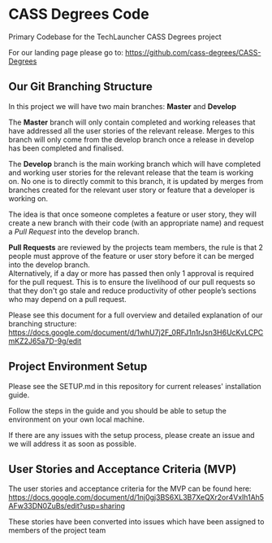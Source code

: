 # CASS Degrees Code
Primary Codebase for the TechLauncher CASS Degrees project

For our landing page please go to: https://github.com/cass-degrees/CASS-Degrees

## Our Git Branching Structure
In this project we will have two main branches: **Master** and **Develop**

The **Master** branch will only contain completed and working releases that have addressed all the user stories of the relevant release. 
Merges to this branch will only come from the develop branch once a release in develop has been completed and finalised.

The **Develop** branch is the main working branch which will have completed and working user stories for the relevant release that the team is working on.
No one is to directly commit to this branch, it is updated by merges from branches created for the relevant user story or feature that a developer is working on.

The idea is that once someone completes a feature or user story, they will create a new branch with their code (with an appropriate name) and request a *Pull Request* into
the develop branch.

**Pull Requests** are reviewed by the projects team members, the rule is that 2 people must approve of the feature or user story before it can be merged into the develop branch.   
Alternatively, if a day or more has passed then only 1 approval is required for the pull request. This is to ensure the livelihood of our pull requests so that they don't go stale and reduce productivity of other people’s sections who may depend on a pull request.

Please see this document for a full overview and detailed explanation of our branching structure: https://docs.google.com/document/d/1whU7j2F_0RFJ1n1rJsn3H6UcKvLCPCmKZ2J65a7D-9g/edit

## Project Environment Setup 
Please see the SETUP.md in this repository for current releases' installation guide.

Follow the steps in the guide and you should be able to setup the environment on your own local machine.

If there are any issues with the setup process, please create an issue and we will address it as soon as possible.

## User Stories and Acceptance Criteria (MVP)
The user stories and acceptance criteria for the MVP can be found here: https://docs.google.com/document/d/1nj0gj3BS6XL3B7XeQXr2or4Vxlh1Ah5AFw33DN0ZuBs/edit?usp=sharing

These stories have been converted into issues which have been assigned to members of the project team
